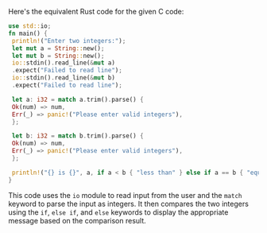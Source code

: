 Here's the equivalent Rust code for the given C code:
```rust
use std::io;
fn main() {
 println!("Enter two integers:");
 let mut a = String::new();
 let mut b = String::new();
 io::stdin().read_line(&mut a)
 .expect("Failed to read line");
 io::stdin().read_line(&mut b)
 .expect("Failed to read line");

 let a: i32 = match a.trim().parse() {
 Ok(num) => num,
 Err(_) => panic!("Please enter valid integers"),
 };

 let b: i32 = match b.trim().parse() {
 Ok(num) => num,
 Err(_) => panic!("Please enter valid integers"),
 };

 println!("{} is {}", a, if a < b { "less than" } else if a == b { "equal to" } else { "greater than" });
}
```
This code uses the `io` module to read input from the user and the `match` keyword to parse the input as integers. It then compares the two integers using the `if`, `else if`, and `else` keywords to display the appropriate message based on the comparison result.

